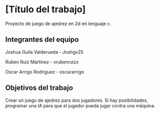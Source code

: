 # [Título del trabajo]

Proyecto de juego de ajedrez en 2d en lenguaje c. 

## Integrantes del equipo

Joshua Guila Valderueda - Joshgv25  

Ruben Ruiz Martínez - xrubenruizx

Oscar Arrigo Rodríguez - oscararrigo

## Objetivos del trabajo

Crear un juego de ajedrez para dos jugadores. Si hay posibilidades, programar una IA para que el jugador pueda jugar contra una máquina. 
